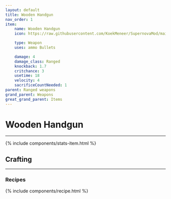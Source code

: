 ```yaml
---
layout: default
title: Wooden Handgun
nav_order: 1
item:
    name: Wooden Handgun
    icon: https://raw.githubusercontent.com/KoekMeneer/SupernovaMod/main/Content/Items/Weapons/Ranged/WoodGun.png

    type: Weapon
    uses: ammo Bullets

    damage: 4
    damage_class: Ranged
    knockback: 1.7
    critchance: 3
    usetime: 18
    velocity: 4
    sacrificeCountNeeded: 1
parent: Ranged weapons
grand_parent: Weapons
great_grand_parent: Items
---
```


# Wooden Handgun
---
{% include components/stats-item.html %}

## Crafting
---
### Recipes
{% include components/recipe.html %}